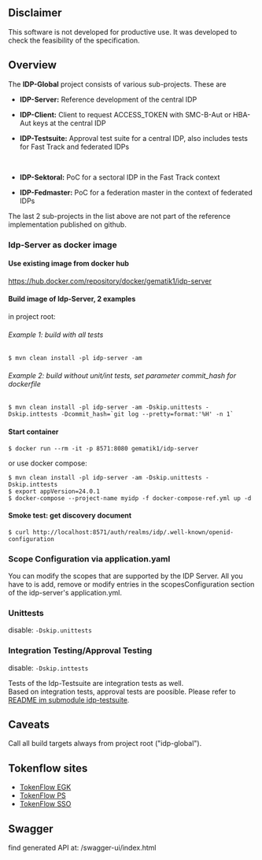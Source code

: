 ## Disclaimer

This software is not developed for productive use. It was developed to check the feasibility of the
specification.

## Overview

The **IDP-Global** project consists of various sub-projects. These are

* **IDP-Server:** Reference development of the central IDP
* **IDP-Client:** Client to request ACCESS_TOKEN with SMC-B-Aut or HBA-Aut keys
  at the central IDP
* **IDP-Testsuite:** Approval test suite for a central IDP, also includes tests for Fast Track
  and federated IDPs

  <br>

* **IDP-Sektoral:** PoC for a sectoral IDP in the Fast Track context
* **IDP-Fedmaster:** PoC for a federation master in the context of federated IDPs

The last 2 sub-projects in the list above are not part of the reference implementation published on
github.

### Idp-Server as docker image

#### Use existing image from docker hub

https://hub.docker.com/repository/docker/gematik1/idp-server

#### Build image of Idp-Server, 2 examples

in project root:

###### Example 1: build with all tests

```console 
$ mvn clean install -pl idp-server -am
```

###### Example 2: build without unit/int tests, set parameter commit_hash for dockerfile

```console 
$ mvn clean install -pl idp-server -am -Dskip.unittests -Dskip.inttests -Dcommit_hash=`git log --pretty=format:'%H' -n 1`
```

#### Start container

```console 
$ docker run --rm -it -p 8571:8080 gematik1/idp-server
```

or use docker compose:

```console
$ mvn clean install -pl idp-server -am -Dskip.unittests -Dskip.inttests
$ export appVersion=24.0.1
$ docker-compose --project-name myidp -f docker-compose-ref.yml up -d
```

#### Smoke test: get discovery document

```console 
$ curl http://localhost:8571/auth/realms/idp/.well-known/openid-configuration
```

### Scope Configuration via application.yaml

You can modify the scopes that are supported by the IDP Server. All you have to is add, remove or
modify entries in the scopesConfiguration section of the idp-server's application.yml.

### Unittests

disable: `-Dskip.unittests`

### Integration Testing/Approval Testing

disable: `-Dskip.inttests`

Tests of the Idp-Testsuite are integration tests as well.<br>
Based on integration tests, approval tests are poosible. Please refer to
[README im submodule idp-testsuite](idp-testsuite/README.md).

## Caveats

Call all build targets always from project root ("idp-global").

## Tokenflow sites

* [TokenFlow EGK](https://gematik.github.io/ref-idp-server/tokenFlowEgk.html)
* [TokenFlow PS](https://gematik.github.io/ref-idp-server/tokenFlowPs.html)
* [TokenFlow SSO](https://gematik.github.io/ref-idp-server/tokenFlowSso.html)

## Swagger

find generated API at: /swagger-ui/index.html
